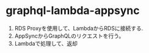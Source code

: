# graphql-lambda-appsync

1. RDS Proxyを使用して、LambdaからRDSに接続する.
2. AppSyncからGraphQLのリクエストを行う。
3. Lambdaで処理して、返却
